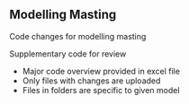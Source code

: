 ## Modelling Masting
Code changes for modelling masting

Supplementary code for review

* Major code overview provided in excel file
* Only files with changes are uploaded
* Files in folders are specific to given model
